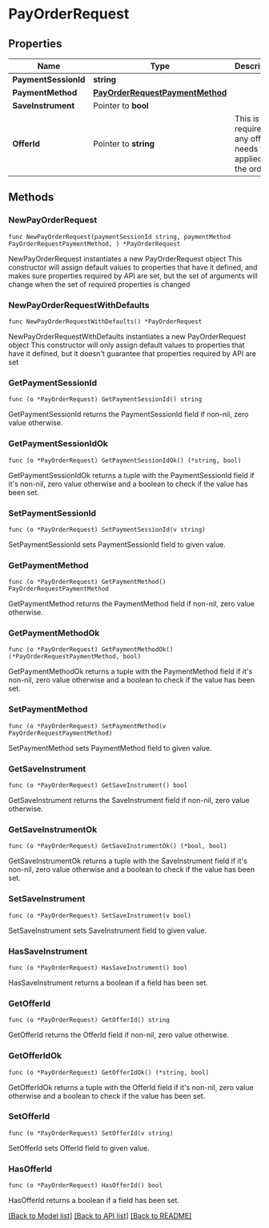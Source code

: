 # PayOrderRequest

## Properties

Name | Type | Description | Notes
------------ | ------------- | ------------- | -------------
**PaymentSessionId** | **string** |  | 
**PaymentMethod** | [**PayOrderRequestPaymentMethod**](PayOrderRequestPaymentMethod.md) |  | 
**SaveInstrument** | Pointer to **bool** |  | [optional] 
**OfferId** | Pointer to **string** | This is required if any offers needs to be applied to the order. | [optional] 

## Methods

### NewPayOrderRequest

`func NewPayOrderRequest(paymentSessionId string, paymentMethod PayOrderRequestPaymentMethod, ) *PayOrderRequest`

NewPayOrderRequest instantiates a new PayOrderRequest object
This constructor will assign default values to properties that have it defined,
and makes sure properties required by API are set, but the set of arguments
will change when the set of required properties is changed

### NewPayOrderRequestWithDefaults

`func NewPayOrderRequestWithDefaults() *PayOrderRequest`

NewPayOrderRequestWithDefaults instantiates a new PayOrderRequest object
This constructor will only assign default values to properties that have it defined,
but it doesn't guarantee that properties required by API are set

### GetPaymentSessionId

`func (o *PayOrderRequest) GetPaymentSessionId() string`

GetPaymentSessionId returns the PaymentSessionId field if non-nil, zero value otherwise.

### GetPaymentSessionIdOk

`func (o *PayOrderRequest) GetPaymentSessionIdOk() (*string, bool)`

GetPaymentSessionIdOk returns a tuple with the PaymentSessionId field if it's non-nil, zero value otherwise
and a boolean to check if the value has been set.

### SetPaymentSessionId

`func (o *PayOrderRequest) SetPaymentSessionId(v string)`

SetPaymentSessionId sets PaymentSessionId field to given value.


### GetPaymentMethod

`func (o *PayOrderRequest) GetPaymentMethod() PayOrderRequestPaymentMethod`

GetPaymentMethod returns the PaymentMethod field if non-nil, zero value otherwise.

### GetPaymentMethodOk

`func (o *PayOrderRequest) GetPaymentMethodOk() (*PayOrderRequestPaymentMethod, bool)`

GetPaymentMethodOk returns a tuple with the PaymentMethod field if it's non-nil, zero value otherwise
and a boolean to check if the value has been set.

### SetPaymentMethod

`func (o *PayOrderRequest) SetPaymentMethod(v PayOrderRequestPaymentMethod)`

SetPaymentMethod sets PaymentMethod field to given value.


### GetSaveInstrument

`func (o *PayOrderRequest) GetSaveInstrument() bool`

GetSaveInstrument returns the SaveInstrument field if non-nil, zero value otherwise.

### GetSaveInstrumentOk

`func (o *PayOrderRequest) GetSaveInstrumentOk() (*bool, bool)`

GetSaveInstrumentOk returns a tuple with the SaveInstrument field if it's non-nil, zero value otherwise
and a boolean to check if the value has been set.

### SetSaveInstrument

`func (o *PayOrderRequest) SetSaveInstrument(v bool)`

SetSaveInstrument sets SaveInstrument field to given value.

### HasSaveInstrument

`func (o *PayOrderRequest) HasSaveInstrument() bool`

HasSaveInstrument returns a boolean if a field has been set.

### GetOfferId

`func (o *PayOrderRequest) GetOfferId() string`

GetOfferId returns the OfferId field if non-nil, zero value otherwise.

### GetOfferIdOk

`func (o *PayOrderRequest) GetOfferIdOk() (*string, bool)`

GetOfferIdOk returns a tuple with the OfferId field if it's non-nil, zero value otherwise
and a boolean to check if the value has been set.

### SetOfferId

`func (o *PayOrderRequest) SetOfferId(v string)`

SetOfferId sets OfferId field to given value.

### HasOfferId

`func (o *PayOrderRequest) HasOfferId() bool`

HasOfferId returns a boolean if a field has been set.


[[Back to Model list]](../README.md#documentation-for-models) [[Back to API list]](../README.md#documentation-for-api-endpoints) [[Back to README]](../README.md)


